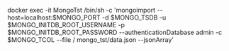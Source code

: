docker exec -it MongoTst /bin/sh -c  'mongoimport --host=localhost:$MONGO_PORT -d $MONGO_TSDB -u $MONGO_INITDB_ROOT_USERNAME -p $MONGO_INITDB_ROOT_PASSWORD --authenticationDatabase admin -c $MONGO_TCOL --file /
mongo_tst/data.json --jsonArray'
